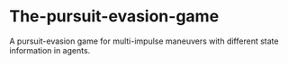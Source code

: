 # The-pursuit-evasion-game
A pursuit-evasion game for multi-impulse maneuvers with different state information in agents.
